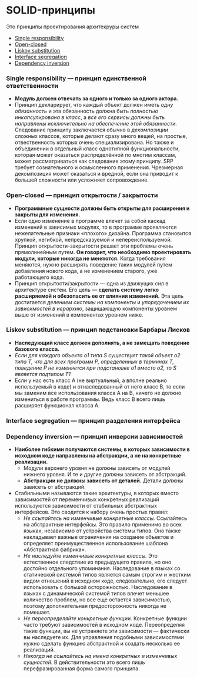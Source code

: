 # SOLID-принципы
Это принципы проектирования архитекруры систем

- [Single responsibility](#single)
- [Open-closed](#open)
- [Liskov substitution](#liskov)
- [Interface segregation](#interface)
- [Dependency inversion](#dependency)

### <a name="single"></a> Single responsibility — принцип единственной ответственности
+ **Модуль должен отвечать за одного и только за одного актора.**
+ Принцип декларирует, что каждый объект должен иметь *одну обязанность* и эта обязанность должна быть *полностью инкапсулирована в класс*, а *все его сервисы должны быть направлены исключительно на обеспечение этой обязанности.*
Следование принципу заключается обычно в *декомпозиции* сложных классов, которые делают сразу много вещей, на простые, отвественность которых очень специализирована. Но также и объединении в отдельный класс однотипной функциональности, которая может оказаться распределённой по многим классам, может рассматриваться как следование этому принципу.
SRP требует сознательного и осмысленного применения. Чрезмерная декомпозиция может оказаться и вредной, если она приводит к большей сложности или усложняет сопровождение.

### <a name="open"></a> Open-closed — принцип открытости / закрытости
+ **Программные сущности должны быть открыты для расширения и закрыты для изменения.**
+ Если одно изменение в программе влечет за собой каскад изменений в зависимых модулях, то в программе проявляются нежелательные признаки «плохого» дизайна.
Программа становится хрупкой, негибкой, непредсказуемой и непереиспользуемой. Принцип открытости-закрытости решает эти проблемы очень прямолинейным путем. **Он говорит, что необходимо проектировать модули, которые никогда не меняются.** Когда требования меняются, нужно расширять поведение таких модулей путем добавления нового кода, а не изменением старого, уже работающего кода.
+ Принцип открытости/закрытости — одна из движущих сил в архитектуре систем. Его цель — **сделать систему легко расширяемой и обезопасить ее от влияния изменений.** Эта цель достигается *делением системы на компоненты* и *упорядочением их зависимостей в иерархию*, защищающую компоненты уровнем выше от изменений в компонентах уровнем ниже.

### <a name="liskov"></a> Liskov substitution — принцип подстановки Барбары Лисков
+ **Наследующий класс должен дополнять, а не замещать поведение базового класса.**
+ *Если для каждого объекта o1 типа S существует такой объект o2 типа T, что для всех программ P, определенных в терминах T, поведение P не изменяется при подстановке o1 вместо o2, то S является подтипом T1*
+ Если у нас есть класс A (не виртуальный, а вполне реально используемый в коде) и отнаследованный от него класс B, то если мы заменим все использования класса A на B, ничего не должно измениться в работе программы. Ведь класс B всего лишь расширяет функционал класса A.

### <a name="interface"></a> Interface segregation — принцип разделения интерфейса


### <a name="dependency"></a> Dependency inversion — принцип инверсии зависимостей
+ **Наиболее гибкими получаются системы, в которых зависимости в исходном коде направлены на абстракции, а не на конкретные реализации.**
   + Модули верхнего уровня не должны зависеть от модулей нижнего уровня. И те и другие должны зависеть от абстракций.
   + **Абстракции не должны зависеть от деталей.** Детали должны зависеть от абстракций.
+ Стабильными называются такие архитектуры, в которых вместо зависимостей от переменчивых конкретных реализаций используются зависимости от стабильных абстрактных интерфейсов. Это сводится к набору очень простых правил:
   + *Не ссылайтесь на изменчивые конкретные классы.* Ссылайтесь на абстрактные интерфейсы. Это правило применимо во всех языках, независимо от устройства системы типов. Оно также накладывает важные ограничения на создание объектов и определяет преимущественное использование шаблона «Абстрактная фабрика».
   + *Не наследуйте изменчивые конкретные классы.* Это естественное следствие из предыдущего правила, но оно достойно отдельного упоминания. Наследование в языках со статической системой типов является самым строгим и жестким видом отношений в исходном коде, следовательно, его следует использовать с большой осторожностью. Наследование в языках с динамической системой типов влечет меньшее количество проблем, но все еще остается зависимостью, поэтому дополнительная предосторожность никогда не помешает.
   + *Не переопределяйте конкретные функции.* Конкретные функции часто требуют зависимостей в исходном коде. Переопределяя такие функции, вы не устраняете эти зависимости — фактически вы наследуете их. Для управления подобными зависимостями нужно сделать функцию абстрактной и создать несколько ее реализаций.
   + *Никогда не ссылайтесь на имена конкретных и изменчивых сущностей.* В действительности это всего лишь перефразированная форма самого
принципа.
